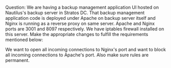 Question:
We are having a backup management application UI hosted on Nautilus's backup server in Stratos DC. That backup management application code is deployed under Apache on backup server itself and Nginx is running as a reverse proxy on same server. Apache and Nginx ports are 3001 and 8097 respectively. We have iptables firewall installed on this server. Make the appropriate changes to fulfill the requirements mentioned below:

We want to open all incoming connections to Nginx's port and want to block all incoming connections to Apache's port. Also make sure rules are permanent.
